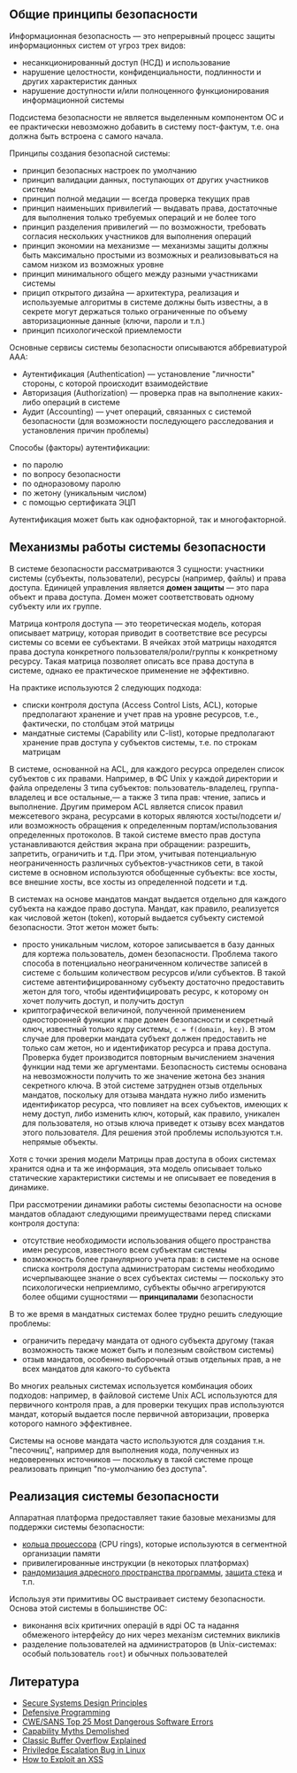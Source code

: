 ## Общие принципы безопасности

Информационная безопасность — это непрерывный процесс защиты информационных систем от угроз трех видов:  

- несанкционированный доступ (НСД) и использование
- нарушение целостности, конфиденциальности, подлинности и других характеристик данных
- нарушение доступности и/или полноценного функционирования информационной системы

Подсистема безопасности не является выделенным компонентом ОС и ее практически невозможно добавить в систему пост-фактум, т.е. она должна быть встроена с самого начала.  

Принципы создания безопасной системы:

- принцип безопасных настроек по умолчанию
- принцип валидации данных, поступающих от других участников системы
- принцип полной медации — всегда проверка текущих прав
- принцип наименьших привилегий — выдавать права, достаточные для выполнения только требуемых операций и не более того 
- принцип разделения привилегий — по возможности, требовать согласия нескольких участников для выполнения операций
- принцип экономии на механизме — механизмы защиты должны быть максимально простыми из возможных и реализовываться на самом низком из возможных уровне
- принцип минимального общего между разными участниками системы
- прицип открытого дизайна — архитектура, реализация и используемые алгоритмы в системе должны быть известны, а в секрете могут держаться только ограниченные по объему авторизационные данные (ключи, пароли и т.п.)
- принцип психологической приемлемости

Основные сервисы системы безопасности описываются аббревиатурой AAA:

- Аутентификация (Authentication) — установление "личности" стороны, с которой происходит взаимодействие
- Авторизация (Authorization) — проверка прав на выполнение каких-либо операций в системе
- Аудит (Accounting) — учет операций, связанных с системой безопасности (для возможности последующего расследования и установления причин проблемы)

Способы (факторы) аутентификации:

- по паролю
- по вопросу безопасности
- по одноразовому паролю
- по жетону (уникальным числом) 
- с помощью сертификата ЭЦП

Аутентификация может быть как однофакторной, так и многофакторной.


## Механизмы работы системы безопасности

В системе безопасности рассматриваются 3 сущности: участники системы (субъекты, пользователи), ресурсы (например, файлы) и права доступа.
Единицей управления является **домен защиты** — это пара объект и права доступа. Домен может соответствовать одному субъекту или их группе.

Матрица контроля доступа — это теоретическая модель, которая описывает матрицу, которая приводит в соответствие все ресурсы системы со всеми ее субъектами. В ячейках этой матрицы находятся права доступа конкретного пользователя/роли/группы к конкретному ресурсу. Такая матрица позволяет описать все права доступа в системе, однако ее практическое применение не эффективно.

На практике используются 2 следующих подхода:

- списки контроля доступа (Access Control Lists, ACL), которые предполагают хранение и учет прав на уровне ресурсов, т.е., фактически, по столбцам этой матрицы
- мандатные системы (Capability или C-list), которые предполагают хранение прав доступа у субъектов системы, т.е. по строкам матрицам

В системе, основанной на ACL, для каждого ресурса определен список субъектов с их правами. Например, в ФС Unix у каждой директории и файла определены 3 типа субъектов: пользователь-владелец, группа-владелец и все остальные,— а также 3 типа прав: чтение, запись и выполнение. Другим примером ACL является список правил межсетевого экрана, ресурсами в которых являются хосты/подсети и/или возможность обращения к определенным портам/использования определенных протоколов. В такой системе вместо прав доступа устанавливаются действия экрана при обращении: разрешить, запретить, ограничить и т.д. При этом, учитывая потенциальную неограниченность различных субъектов-участников сети, в такой системе в основном используются обобщенные субъекты: все хосты, все внешние хосты, все хосты из определенной подсети и т.д.

В системах на основе мандатов мандат выдается отдельно для каждого субъекта на каждое право доступа. Мандат, как правило, реализуется как числовой жетон (token), который выдается субъекту системой безопасности. Этот жетон может быть:

- просто уникальным числом, которое записывается в базу данных для кортежа пользователь, домен безопасности. Проблема такого способа в потенциально неограниченном количестве записей в системе с большим количеством ресурсов и/или субъектов. В такой системе автентифицированному субъекту достаточно предоставить жетон для того, чтобы идентифицировать ресурс, к которому он хочет получить доступ, и получить доступ
- криптографической величиной, полученной применением односторонней функции к паре домен безопасности и секретный ключ, известный только ядру системы, `c = f(domain, key)`. В этом случае для проверки мандата субъект должен предоставить не только сам жетон, но и идентификатор ресурса и права доступа. Проверка будет производится повторным вычислением значения функции над теми же аргументами. Безопасность системы основана на невозможности получить то же значение жетона без знания секретного ключа. В этой системе затруднен отзыв отдельных мандатов, поскольку для отзыва мандата нужно либо изменить идентификатор ресурса, что повлияет на всех субъектов, имеющих к нему доступ, либо изменить ключ, который, как правило, уникален для пользователя, но отзыв ключа приведет к отзыву всех мандатов этого пользователя. Для решения этой проблемы используются т.н. непрямые объекты.

Хотя с точки зрения модели Матрицы прав доступа в обоих системах хранится одна и та же информация, эта модель описывает только статические характеристики системы и не описывает ее поведения в динамике.

При рассмотрении динамики работы системы безопасности на основе мандатов обладают следующими преимуществами перед списками контроля доступа:

- отсутствие необходимости использования общего пространства имен ресурсов, известного всем субъектам системы
- возможность более гранулярного учета прав: в системе на основе списка контроля доступа администраторам системы необходимо исчерпывающее знание о всех субъектах системы — поскольку это психологически неприемлимо, субъекты обычно агрегируются более общими сущностями — **принципалами** безопасности

В то же время в мандатных системах более трудно решить следующие проблемы:

- ограничить передачу мандата от одного субъекта другому (такая возможность также может быть и полезным свойством системы)
- отзыв мандатов, особенно выборочный отзыв отдельных прав, а не всех мандатов для какого-то субъекта

Во многих реальных системах используется комбинация обоих подходов: например, в файловой системе Unix ACL используются для первичного контроля прав, а для проверки текущих прав используются мандат, который выдается после первичной авторизации, проверка которого намного эффективнее.

Системы на основе мандата часто используются для создания т.н. "песочниц", например для выполнения кода, полученных из недоверенных источников — поскольку в такой системе проще реализовать принцип "по-умолчанию без доступа".


## Реализация системы безопасности

Аппаратная платформа предоставляет такие базовые механизмы для поддержки системы безопасности:

- [кольца процессора](http://duartes.org/gustavo/blog/post/cpu-rings-privilege-and-protection) (CPU rings), которые используются в сегментной организации памяти
- привилегированные инструкции (в некоторых платформах)
- [рандомизация адресного пространства программы](http://en.wikipedia.org/wiki/Address_space_layout_randomization), [защита стека](http://en.wikipedia.org/wiki/Stack-smashing_protection) и т.п.

Используя эти примитивы ОС выстраивает систему безопасности. Основа этой системы в большинстве ОС:

- виконання всіх критичних операцій в ядрі ОС та надання обмеженого інтерфейсу до них через механізм системних викликів
- разделение пользователей на администраторов (в Unix-системах: особый пользователь `root`) и обычных пользователей


## Литература

- [Secure Systems Design Principles](http://wwwusers.di.uniroma1.it/~parisi/Risorse/Principles.pdf)
- [Defensive Programming](http://c.learncodethehardway.org/book/ex27.html)
- [CWE/SANS Top 25 Most Dangerous Software Errors](http://www.redspin.com/blog/2011/06/28/the-cwesans-top-25-most-dangerous-software-errors-announced%E2%80%A6-along-with-a-new-set-of-standards/)
- [Capability Myths Demolished](http://zesty.ca/capmyths/)
- [Classic Buffer Overflow Explained](http://thexploit.com/secdev/a-textbook-buffer-overflow-a-look-at-the-freebsd-telnetd-code/)
- [Priviledge Escalation Bug in Linux](http://timetobleed.com/detailed-explanation-of-a-recent-privilege-escalation-bug-in-linux-cve-2010-3301/)
- [How to Exploit an XSS](http://blog.detectify.com/post/35208929112/how-to-exploit-an-xss)
